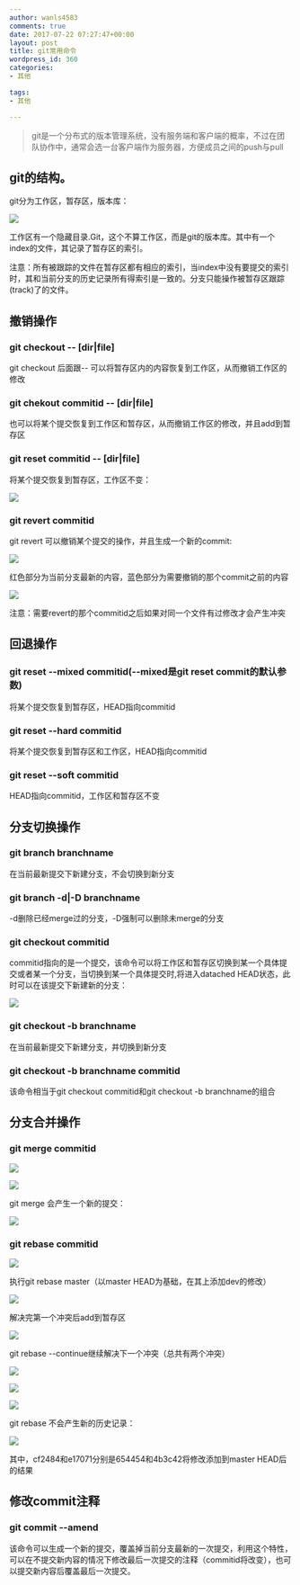 ```yaml
---
author: wanls4583
comments: true
date: 2017-07-22 07:27:47+00:00
layout: post
title: git常用命令
wordpress_id: 360
categories:
- 其他

tags:
- 其他

---
```


>git是一个分布式的版本管理系统，没有服务端和客户端的概率，不过在团队协作中，通常会选一台客户端作为服务器，方便成员之间的push与pull

## git的结构。
git分为工作区，暂存区，版本库：

![](https://wanls4583.github.io/images/posts/其他/2017-07-22-git常用命令-1.jpg)

工作区有一个隐藏目录.Git，这个不算工作区，而是git的版本库。其中有一个index的文件，其记录了暂存区的索引。

注意：所有被跟踪的文件在暂存区都有相应的索引，当index中没有要提交的索引时，其和当前分支的历史记录所有得索引是一致的。分支只能操作被暂存区跟踪(track)了的文件。

## 撤销操作
### git checkout -- [dir|file]
git checkout 后面跟-- 可以将暂存区内的内容恢复到工作区，从而撤销工作区的修改

### git chekout commitid -- [dir|file]
也可以将某个提交恢复到工作区和暂存区，从而撤销工作区的修改，并且add到暂存区

### git reset commitid -- [dir|file]
将某个提交恢复到暂存区，工作区不变：

![](https://wanls4583.github.io/images/posts/其他/2017-07-22-git常用命令-2.png)

### git revert commitid
git revert 可以撤销某个提交的操作，并且生成一个新的commit:

![](https://wanls4583.github.io/images/posts/其他/2017-07-22-git常用命令-3.png)

红色部分为当前分支最新的内容，蓝色部分为需要撤销的那个commit之前的内容

![](https://wanls4583.github.io/images/posts/其他/2017-07-22-git常用命令-4.png)

注意：需要revert的那个commitid之后如果对同一个文件有过修改才会产生冲突

## 回退操作
### git reset --mixed commitid(--mixed是git reset commit的默认参数)
将某个提交恢复到暂存区，HEAD指向commitid

### git reset --hard commitid
将某个提交恢复到暂存区和工作区，HEAD指向commitid

### git reset --soft commitid
HEAD指向commitid，工作区和暂存区不变

## 分支切换操作
### git branch branchname 
在当前最新提交下新建分支，不会切换到新分支

### git branch -d|-D branchname 
-d删除已经merge过的分支，-D强制可以删除未merge的分支

### git checkout commitid
commitid指向的是一个提交，该命令可以将工作区和暂存区切换到某一个具体提交或者某一个分支，当切换到某一个具体提交时,将进入datached HEAD状态，此时可以在该提交下新建新的分支：

![](https://wanls4583.github.io/images/posts/其他/2017-07-22-git常用命令-5.png)

### git checkout -b branchname
在当前最新提交下新建分支，并切换到新分支

### git checkout -b branchname commitid
该命令相当于git checkout commitid和git checkout -b branchname的组合

## 分支合并操作
### git merge commitid
![](https://wanls4583.github.io/images/posts/其他/2017-07-22-git常用命令-6.png)

![](https://wanls4583.github.io/images/posts/其他/2017-07-22-git常用命令-7.png)

git merge 会产生一个新的提交：

![](https://wanls4583.github.io/images/posts/其他/2017-07-22-git常用命令-8.png)

### git rebase commitid
![](https://wanls4583.github.io/images/posts/其他/2017-07-22-git常用命令-9.png)

执行git rebase master（以master HEAD为基础，在其上添加dev的修改）

![](https://wanls4583.github.io/images/posts/其他/2017-07-22-git常用命令-10.png)

解决完第一个冲突后add到暂存区

![](https://wanls4583.github.io/images/posts/其他/2017-07-22-git常用命令-11.png)

git rebase --continue继续解决下一个冲突（总共有两个冲突）

![](https://wanls4583.github.io/images/posts/其他/2017-07-22-git常用命令-12.png)

![](https://wanls4583.github.io/images/posts/其他/2017-07-22-git常用命令-13.png)

![](https://wanls4583.github.io/images/posts/其他/2017-07-22-git常用命令-14.png)

git rebase 不会产生新的历史记录：

![](https://wanls4583.github.io/images/posts/其他/2017-07-22-git常用命令-15.png)

其中，cf2484和e17071分别是654454和4b3c42将修改添加到master HEAD后的结果

## 修改commit注释
### git commit --amend
该命令可以生成一个新的提交，覆盖掉当前分支最新的一次提交，利用这个特性，可以在不提交新内容的情况下修改最后一次提交的注释（commitid将改变），也可以提交新内容后覆盖最后一次提交。
